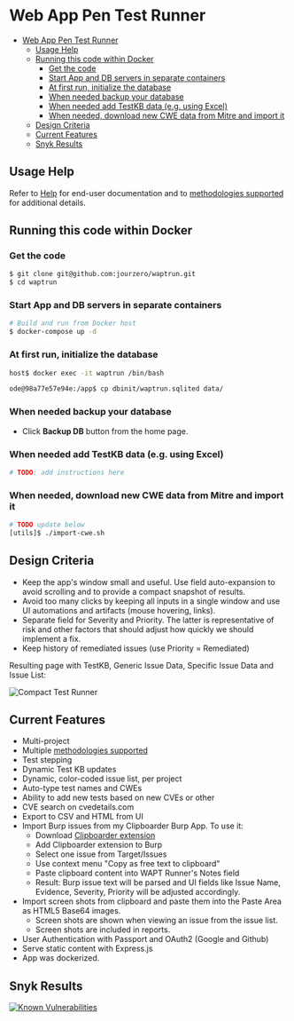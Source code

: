 # Web App Pen Test Runner

<!-- TOC -->

-   [Web App Pen Test Runner](#web-app-pen-test-runner)
    -   [Usage Help](#usage-help)
    -   [Running this code within Docker](#running-this-code-within-docker)
        -   [Get the code](#get-the-code)
        -   [Start App and DB servers in separate containers](#start-app-and-db-servers-in-separate-containers)
        -   [At first run, initialize the database](#at-first-run-initialize-the-database)
        -   [When needed backup your database](#when-needed-backup-your-database)
        -   [When needed add TestKB data (e.g. using Excel)](#when-needed-add-testkb-data-eg-using-excel)
        -   [When needed, download new CWE data from Mitre and import it](#when-needed-download-new-cwe-data-from-mitre-and-import-it)
    -   [Design Criteria](#design-criteria)
    -   [Current Features](#current-features)
    -   [Snyk Results](#snyk-results)

<!-- /TOC -->

## Usage Help

Refer to [Help](server/doc/Help.md) for end-user documentation and to [methodologies supported](server/doc/Methodologies.md) for additional details.

## Running this code within Docker

### Get the code

```bash
$ git clone git@github.com:jourzero/waptrun.git
$ cd waptrun
```

### Start App and DB servers in separate containers

```bash
# Build and run from Docker host
$ docker-compose up -d
```

### At first run, initialize the database

```bash
host$ docker exec -it waptrun /bin/bash

ode@98a77e57e94e:/app$ cp dbinit/waptrun.sqlited data/
```

### When needed backup your database

-   Click **Backup DB** button from the home page.

### When needed add TestKB data (e.g. using Excel)

```bash
# TODO: add instructions here
```

### When needed, download new CWE data from Mitre and import it

```bash
# TODO update below
[utils]$ ./import-cwe.sh
```

## Design Criteria

-   Keep the app's window small and useful. Use field auto-expansion to avoid scrolling and to provide a compact snapshot of results.
-   Avoid too many clicks by keeping all inputs in a single window and use UI automations and artifacts (mouse hovering, links).
-   Separate field for Severity and Priority. The latter is representative of risk and other factors that should adjust how quickly we should implement a fix.
-   Keep history of remediated issues (use Priority = Remediated)

Resulting page with TestKB, Generic Issue Data, Specific Issue Data and Issue List:

![Compact Test Runner](server/doc/screenshots/c1.png)

## Current Features

-   Multi-project
-   Multiple [methodologies supported](server/doc/Methodologies.md)
-   Test stepping
-   Dynamic Test KB updates
-   Dynamic, color-coded issue list, per project
-   Auto-type test names and CWEs
-   Ability to add new tests based on new CVEs or other
-   CVE search on cvedetails.com
-   Export to CSV and HTML from UI
-   Import Burp issues from my Clipboarder Burp App. To use it:
    -   Download [Clipboarder extension](https://github.com/jourzero/clipboarder/blob/master/dist/Clipboarder.jar)
    -   Add Clipboarder extension to Burp
    -   Select one issue from Target/Issues
    -   Use context menu "Copy as free text to clipboard"
    -   Paste clipboard content into WAPT Runner's Notes field
    -   Result: Burp issue text will be parsed and UI fields like Issue Name, Evidence, Severity, Priority will be adjusted accordingly.
-   Import screen shots from clipboard and paste them into the Paste Area as HTML5 Base64 images.
    -   Screen shots are shown when viewing an issue from the issue list.
    -   Screen shots are included in reports.
-   User Authentication with Passport and OAuth2 (Google and Github)
-   Serve static content with Express.js
-   App was dockerized.

## Snyk Results

[![Known Vulnerabilities](https://snyk.io/test/github/jourzero/waptrun/badge.svg)](https://snyk.io/test/github/jourzero/waptrun)
